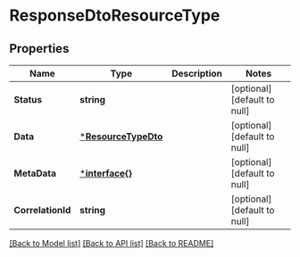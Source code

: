 # ResponseDtoResourceType

## Properties
Name | Type | Description | Notes
------------ | ------------- | ------------- | -------------
**Status** | **string** |  | [optional] [default to null]
**Data** | [***ResourceTypeDto**](ResourceTypeDTO.md) |  | [optional] [default to null]
**MetaData** | [***interface{}**](interface{}.md) |  | [optional] [default to null]
**CorrelationId** | **string** |  | [optional] [default to null]

[[Back to Model list]](../README.md#documentation-for-models) [[Back to API list]](../README.md#documentation-for-api-endpoints) [[Back to README]](../README.md)

